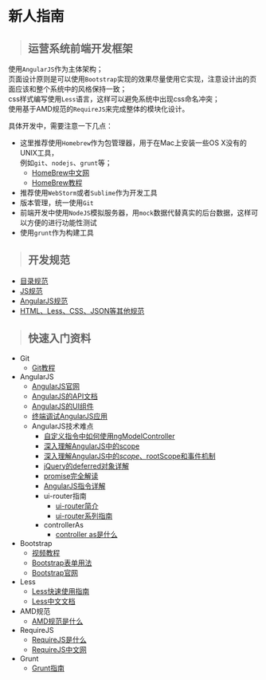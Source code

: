 # 新人指南

>## 运营系统前端开发框架<br>

使用`AngularJS`作为主体架构；<br>
页面设计原则是可以使用`Bootstrap`实现的效果尽量使用它实现，注意设计出的页面应该和整个系统中的风格保持一致；<br>
css样式编写使用`Less`语言，这样可以避免系统中出现css命名冲突；<br>
使用基于AMD规范的`RequireJS`来完成整体的模块化设计。

具体开发中，需要注意一下几点：<br>
* 这里推荐使用`Homebrew`作为包管理器，用于在Mac上安装一些OS X没有的UNIX工具，<br>例如`git`、`nodejs`、`grunt`等；
   * [HomeBrew中文网]
   * [HomeBrew教程]
* 推荐使用`WebStorm`或者`Sublime`作为开发工具
* 版本管理，统一使用`Git`
* 前端开发中使用`NodeJS`模拟服务器，用`mock`数据代替真实的后台数据，这样可以方便的进行功能性测试
* 使用`grunt`作为构建工具

>## 开发规范

* [目录规范]
* [JS规范]
* [AngularJS规范]
* [HTML、Less、CSS、JSON等其他规范]

>## 快速入门资料

* Git
   * [Git教程]
* AngularJS
    * [AngularJS官网]
    * [AngularJS的API文档]
    * [AngularJS的UI组件]
    * [终端调试AngularJS应用]
    * AngularJS技术难点
        * [自定义指令中如何使用ngModelController]
        * [深入理解AngularJS中的scope]
        * [深入理解AngularJS中的$scope、$rootScope和事件机制]
        * [jQuery的deferred对象详解]
        * [promise完全解读]
        * [AngularJS指令详解]
        * ui-router指南
            * [ui-router简介]
            * [ui-router系列指南]
        * controllerAs
            * [controller as是什么]
* Bootstrap
    * [视频教程]
    * [Bootstrap表单用法]
    * [Bootstrap官网]
* Less
    * [Less快速使用指南]
    * [Less中文文档]
* AMD规范
    * [AMD规范是什么]
* RequireJS
    * [RequireJS是什么]
    * [RequireJS中文网]
* Grunt
    * [Grunt指南]



[HomeBrew中文网]: http://brew.sh/index_zh-cn.html
[HomeBrew教程]: http://blog.csdn.net/maojudong/article/details/7918291
[目录规范]: https://github.com/ecomfe/spec/blob/master/directory.md
[JS规范]: https://github.com/ecomfe/spec/blob/master/javascript-style-guide.md
[AngularJS规范]: http://git.baijiahulian.com/yanlingling/yunyingFrontendStandard/wikis/angular-usage
[HTML、Less、CSS、JSON等其他规范]: https://github.com/ecomfe/spec
[Git教程]: http://git-scm.com/book/zh/v1
[AngularJS官网]: https://angularjs.org/
[AngularJS的API文档]: http://docs.angularjs.cn/api
[AngularJS的UI组件]: http://angular-ui.github.io/
[终端调试AngularJS应用]: http://www.oschina.net/translate/angularjs-console?cmp
[自定义指令中如何使用ngModelController]: http://www.chroder.com/2014/02/01/using-ngmodelcontroller-with-custom-directives/
[深入理解AngularJS中的scope]: https://github.com/angular/angular.js/wiki/Understanding-Scopes#javascript-prototypal-inheritance
[深入理解AngularJS中的$scope、$rootScope和事件机制]: http://toddmotto.com/all-about-angulars-emit-broadcast-on-publish-subscribing/
[jQuery的deferred对象详解]: http://www.ruanyifeng.com/blog/2011/08/a_detailed_explanation_of_jquery_deferred_object.html
[promise完全解读]: http://www.dwmkerr.com/promises-in-angularjs-the-definitive-guide/
[AngularJS指令详解]: http://www.undefinednull.com/2014/07/07/practical-guide-to-prelink-postlink-and-controller-methods-of-angular-directives/
[ui-router简介]: http://www.codeproject.com/Articles/842880/AngularJS-ui-router-nested-routes
[ui-router系列指南]: https://github.com/angular-ui/ui-router/wiki
[controller as是什么]: http://www.cnblogs.com/whitewolf/p/3493362.html
[视频教程]: http://www.jikexueyuan.com/course/587.html
[Bootstrap表单用法]: http://www.runoob.com/bootstrap/bootstrap-forms.html
[Bootstrap官网]: http://v3.bootcss.com/
[Less快速使用指南]: http://www.bootcss.com/p/lesscss/
[Less中文文档]: http://less.bootcss.com/
[AMD规范是什么]: http://www.ruanyifeng.com/blog/2012/10/asynchronous_module_definition.html
[RequireJS是什么]: http://www.ruanyifeng.com/blog/2012/11/require_js.html
[RequireJS中文网]: http://requirejs.cn/
[Grunt指南]: http://www.w3cplus.com/tools/grunt-tutorial-start-grunt.html


